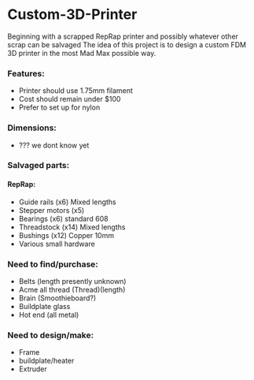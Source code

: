 # Custom-3D-Printer

Beginning with a scrapped RepRap printer and possibly whatever other scrap can be salvaged The idea of this project is to design a custom FDM 3D printer in the most Mad Max possible way.
	
### Features:
 - Printer should use 1.75mm filament
 - Cost should remain under $100 
 - Prefer to set up for nylon
 
### Dimensions:
 - ??? we dont know yet
 
### Salvaged parts:
#### RepRap:
 - Guide rails (x6) Mixed lengths
 - Stepper motors (x5) 
 - Bearings (x6) standard 608
 - Threadstock (x14) Mixed lengths
 - Bushings (x12) Copper 10mm
 - Various small hardware
	
### Need to find/purchase:
- Belts (length presently unknown)
- Acme all thread (Thread)(length)
- Brain (Smoothieboard?)
- Buildplate glass
- Hot end (all metal)
	
### Need to design/make:
- Frame
- buildplate/heater
- Extruder
